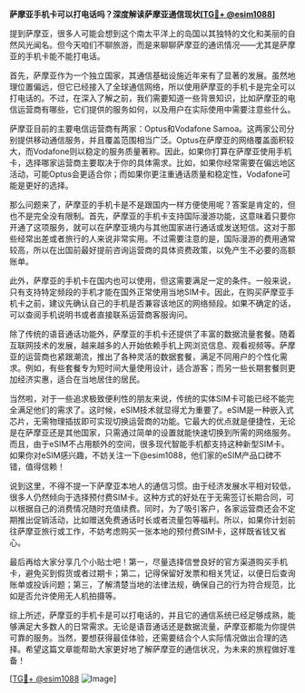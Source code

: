 **萨摩亚手机卡可以打电话吗？深度解读萨摩亚通信现状[[TG💪+ @esim1088](https://t.me/s/esim1088)]**

提到萨摩亚，很多人可能会想到这个南太平洋上的岛国以其独特的文化和美丽的自然风光闻名。但今天咱们不聊旅游，而是来聊聊萨摩亚的通讯情况——尤其是萨摩亚的手机卡能不能打电话。

首先，萨摩亚作为一个独立国家，其通信基础设施近年来有了显著的发展。虽然地理位置偏远，但它已经接入了全球通信网络，所以使用萨摩亚的手机卡是完全可以打电话的。不过，在深入了解之前，我们需要知道一些背景知识，比如萨摩亚的电信运营商有哪些，它们提供的服务如何，以及用户在实际使用中需要注意些什么。

萨摩亚目前的主要电信运营商有两家：Optus和Vodafone Samoa。这两家公司分别提供移动通信服务，并且覆盖范围相当广泛。Optus在萨摩亚的网络覆盖面积较大，而Vodafone则以稳定的服务质量著称。因此，如果你打算在萨摩亚使用手机卡，选择哪家运营商主要取决于你的具体需求。比如，如果你经常需要在偏远地区活动，可能Optus会更适合你；而如果你更注重通话质量和稳定性，Vodafone可能是更好的选择。

那么问题来了，萨摩亚的手机卡是不是跟国内一样方便使用呢？答案是肯定的，但也不是完全没有限制。首先，萨摩亚的手机卡支持国际漫游功能，这意味着只要你开通了这项服务，就可以在萨摩亚境内与其他国家进行通话或发送短信。这对于那些经常出差或者旅行的人来说非常实用。不过需要注意的是，国际漫游的费用通常较高，所以在出国前最好提前咨询运营商的具体资费政策，以免产生不必要的高额账单。

此外，萨摩亚的手机卡在国内也可以使用，但这需要满足一定的条件。一般来说，只有支持特定频段的手机才能在国外正常使用当地SIM卡。因此，在购买萨摩亚手机卡之前，建议先确认自己的手机是否兼容该地区的网络频段。如果不确定的话，可以查阅手机说明书或者直接联系运营商客服询问。

除了传统的语音通话功能外，萨摩亚的手机卡还提供了丰富的数据流量套餐。随着互联网技术的发展，越来越多的人开始依赖手机上网浏览信息、观看视频等。萨摩亚的运营商也紧跟潮流，推出了各种灵活的数据套餐，满足不同用户的个性化需求。例如，有些套餐专为短时间大量使用设计，适合游客；而另一些长期套餐则更加经济实惠，适合在当地居住的居民。

当然啦，对于一些追求极致便利性的朋友来说，传统的实体SIM卡可能已经不能完全满足他们的需求了。这时候，eSIM技术就显得尤为重要了。eSIM是一种嵌入式芯片，无需物理插拔即可实现切换运营商的功能。它最大的优点就是便捷性，无论是在萨摩亚还是其他国家，只需通过简单的设置就能快速切换到所需的网络服务。而且，由于eSIM不占用额外的空间，很多现代智能手机都支持这种新型SIM卡。如果你对eSIM感兴趣，不妨关注一下@esim1088，他们家的eSIM产品口碑不错，值得信赖！

说到这里，不得不提一下萨摩亚本地人的通信习惯。由于经济发展水平相对较低，很多人仍然倾向于选择预付费SIM卡。这种方式的好处在于无需签订长期合同，可以根据自己的消费情况随时充值续费。同时，为了吸引客户，各家运营商还会不定期推出促销活动，比如赠送免费通话时长或者流量包等福利。所以，如果你计划前往萨摩亚旅行或工作，不妨考虑购买一张本地的预付费SIM卡，这样既省钱又省心。

最后再给大家分享几个小贴士吧！第一，尽量选择信誉良好的官方渠道购买手机卡，避免买到假货或者过期卡；第二，记得保留好发票和相关凭证，以便日后查询账单或投诉问题；第三，了解清楚当地的法律法规，确保自己的行为符合规范，比如是否允许使用无人机拍摄等。

综上所述，萨摩亚的手机卡是可以打电话的，并且它的通信系统已经足够成熟，能够满足大多数人的日常需求。无论是语音通话还是数据流量，萨摩亚都能为你提供可靠的服务。当然，要想获得最佳体验，还需要结合个人实际情况做出合理的选择。希望这篇文章能帮助大家更好地了解萨摩亚的通信状况，为未来的旅程做好准备！

[[TG💪+ @esim1088](https://t.me/s/esim1088) ![Image](https://i.postimg.cc/4NQfJmqS/Snipaste-2025-05-13-00-14-12.png)]